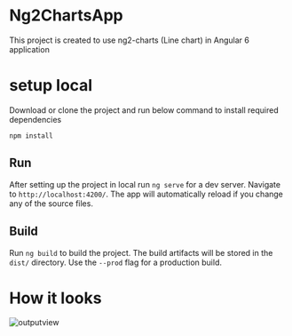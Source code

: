 # Ng2ChartsApp

This project is created to use ng2-charts (Line chart) in Angular 6 application 

# setup local

Download or clone the project and run below command to install required dependencies 

`npm install`  

## Run

After setting up the project in local run `ng serve` for a dev server. Navigate to `http://localhost:4200/`. The app will automatically reload if you change any of the source files.

## Build

Run `ng build` to build the project. The build artifacts will be stored in the `dist/` directory. Use the `--prod` flag for a production build.

# How it looks 

![outputview](https://user-images.githubusercontent.com/40198473/42289017-ebc49282-7fda-11e8-9d87-00043262976d.JPG)

